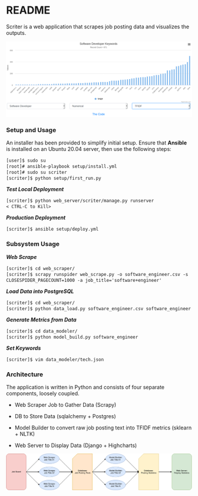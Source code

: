 # README

Scriter is a web application that scrapes job posting data and visualizes the outputs.

![Visual of Webpage](resources/scriter_vis.png)

### Setup and Usage

An installer has been provided to simplify initial setup. Ensure that **Ansible** is installed on an Ubuntu 20.04 server, then use the following steps:

```
[user]$ sudo su
[root]# ansible-playbook setup/install.yml
[root]# sudo su scriter
[scriter]$ python setup/first_run.py
```

***Test Local Deployment***

```
[scriter]$ python web_server/scriter/manage.py runserver
< CTRL-C to Kill>
```

***Production Deployment***

```
[scriter]$ ansible setup/deploy.yml
```

### Subsystem Usage

***Web Scrape***

```
[scriter]$ cd web_scraper/
[scriter]$ scrapy runspider web_scrape.py -o software_engineer.csv -s CLOSESPIDER_PAGECOUNT=1000 -a job_title='software+engineer'
```

***Load Data into PostgreSQL***

```
[scriter]$ cd web_scraper/
[scriter]$ python data_load.py software_engineer.csv software_engineer
```

***Generate Metrics from Data***

```
[scriter]$ cd data_modeler/
[scriter]$ python model_build.py software_engineer
```

***Set Keywords***

```
[scriter]$ vim data_modeler/tech.json
```

### Architecture

The application is written in Python and consists of four separate components, loosely coupled.

* Web Scraper Job to Gather Data (Scrapy)

* DB to Store Data (sqlalchemy + Postgres)

* Model Builder to convert raw job posting text into TFIDF metrics (sklearn + NLTK)

* Web Server to Display Data (Django + Highcharts)

![Visual of Architecture](resources/scriter_overview.png)

